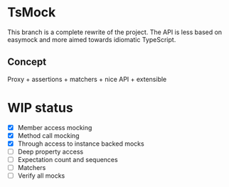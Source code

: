 # TsMock

This branch is a complete rewrite of the project. The API is less based on easymock and more aimed towards idiomatic TypeScript.

## Concept

Proxy + assertions + matchers + nice API + extensible

# WIP status

- [x] Member access mocking
- [x] Method call mocking
- [x] Through access to instance backed mocks
- [ ] Deep property access
- [ ] Expectation count and sequences
- [ ] Matchers
- [ ] Verify all mocks
